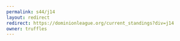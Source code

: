 ```yaml
---
permalink: s44/j14
layout: redirect
redirect: https://dominionleague.org/current_standings?div=j14
owner: truffles
---
```

